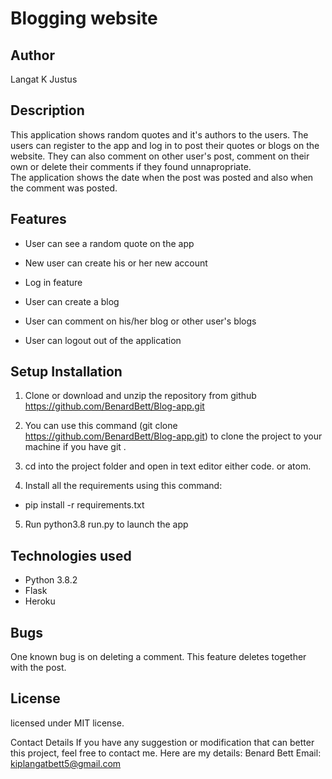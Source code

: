 # Blogging website

## Author

Langat K Justus

## Description

This application shows random quotes and it's authors to the users. The users can register to the app and log in to post their quotes or blogs on the website. They can also comment on other user's post, comment on their own or delete their comments if they found unnapropriate.   
The application shows the date when the post was posted and also when the comment was posted.

## Features

- User can see a random quote on the app

- New user can create his or her new account

- Log in feature

- User can create a blog

- User can comment on his/her blog or other user's blogs

- User can logout out of the application


## Setup Installation

1. Clone or download and unzip the repository from github https://github.com/BenardBett/Blog-app.git

2. You can use this command (git clone https://github.com/BenardBett/Blog-app.git) to clone the project to your machine if you have git .

3. cd into the project folder and open in text editor either code. or atom.

4. Install all the requirements using this command:

  - pip install -r requirements.txt

5. Run python3.8 run.py to launch the app

## Technologies used

- Python 3.8.2
- Flask
- Heroku

## Bugs

One known bug is on deleting a comment. This feature deletes together with the post.


## License

licensed under MIT license.

Contact Details
If you have any suggestion or modification that can better this project, feel free to contact me. Here are my details: Benard Bett Email: kiplangatbett5@gmail.com